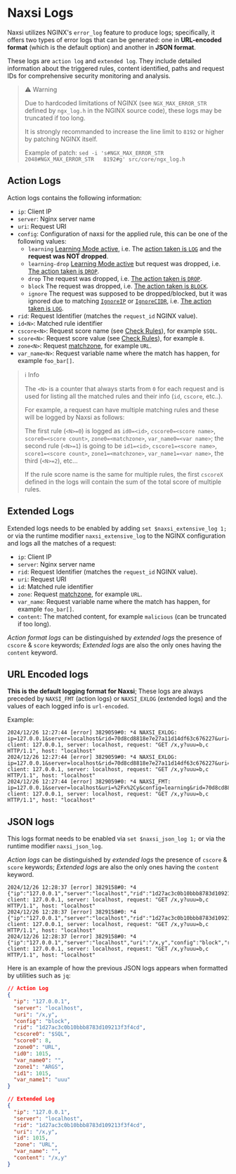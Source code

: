 # **Naxsi Logs**

Naxsi utilizes NGINX's `error_log` feature to produce logs; specifically, it offers two types of error logs that can be generated: one in **URL-encoded format** (which is the default option) and another in **JSON format**.

These logs are `action log` and `extended log`. They include detailed information about the triggered rules, content identified, paths and request IDs for comprehensive security monitoring and analysis.

> ⚠️ Warning
>
> Due to hardcoded limitations of NGINX (see `NGX_MAX_ERROR_STR` defined by `ngx_log.h` in the NGINX source code), these logs may be truncated if too long.
>
> It is strongly recommanded to increase the line limit to `8192` or higher by patching NGINX itself.
>
> Example of patch: `sed -i 's#NGX_MAX_ERROR_STR   2048#NGX_MAX_ERROR_STR   8192#g' src/core/ngx_log.h`

## Action Logs

Action logs contains the following information:

- `ip`: Client IP
- `server`: Nginx server name
- `uri`: Request URI
- `config`: Configuration of naxsi for the applied rule, this can be one of the following values:
	- `learning` [Learning Mode active](directives.md#learningmode), i.e. The [action taken is `LOG`](directives.md#checkrule) and the **request was NOT dropped**. 
	- `learning-drop` [Learning Mode active](directives.md#learningmode) but request was dropped, i.e. [The action taken is `DROP`](directives.md#checkrule).
	- `drop` The request was dropped, i.e. [The action taken is `DROP`](directives.md#checkrule).
	- `block` The request was dropped, i.e. [The action taken is `BLOCK`](directives.md#checkrule).
	- `ignore` The request was supposed to be dropped/blocked, but it was ignored due to matching [`IgnoreIP`](directives.md#ignoreip) or [`IgnoreCIDR`](directives.md#ignorecidr), i.e. [The action taken is `LOG`](directives.md#checkrule).
- `rid`: Request Identifier (matches the `request_id` NGINX value).
- `id<N>`: Matched rule identifier
- `cscore<N>`: Request score name (see [Check Rules](directives.md#checkrule)), for example `$SQL`.
- `score<N>`: Request score value (see [Check Rules](directives.md#checkrule)), for example `8`.
- `zone<N>`: Request [matchzone](matchzones.md), for example `URL`.
- `var_name<N>`: Request variable name where the match has happen, for example `foo_bar[]`.

> ℹ️ Info
>
> The `<N>` is a counter that always starts from `0` for each request and is used for listing all the matched rules and their info (`id`, `cscore`, etc..).
>
> For example, a request can have multiple matching rules and these will be logged by Naxsi as follows:
>
> The first rule (`<N>=0`) is logged as `id0=<id>`, `cscore0=<score name>`, `score0=<score count>`, `zone0=<matchzone>`, `var_name0=<var name>`; the second rule (`<N>=1`) is going to be `id1=<id>`, `cscore1=<score name>`, `score1=<score count>`, `zone1=<matchzone>`, `var_name1=<var name>`, the third (`<N>=2`), etc...
> 
> If the rule score name is the same for multiple rules, the first `cscoreX` defined in the logs will contain the sum of the total score of multiple rules.

## Extended Logs

Extended logs needs to be enabled by adding `set $naxsi_extensive_log 1;` or via the runtime modifier `naxsi_extensive_log` to the NGINX configuration and logs all the matches of a request:

- `ip`: Client IP
- `server`: Nginx server name
- `rid`: Request Identifier (matches the `request_id` NGINX value).
- `uri`: Request URI
- `id`: Matched rule identifier
- `zone`: Request [matchzone](matchzones.md), for example `URL`.
- `var_name`: Request variable name where the match has happen, for example `foo_bar[]`.
- `content`: The matched content, for example `malicious` (can be truncated if too long).


*Action format logs* can be distinguished by *extended logs* the presence of `cscore` & `score` keywords; *Extended logs* are also the only ones having the `content` keyword.

## URL Encoded logs

**This is the default logging format for Naxsi**; These logs are always preceded by `NAXSI_FMT` (action logs) or `NAXSI_EXLOG` (extended logs) and the values of each logged info is `url-encoded`.

Example:

```
2024/12/26 12:27:44 [error] 3829059#0: *4 NAXSI_EXLOG: ip=127.0.0.1&server=localhost&rid=70d8cd8818e7e27a11d14df63c676227&uri=%2Fx%2Cy&id=1015&zone=URL&var_name=&content=%2Fx%2Cy, client: 127.0.0.1, server: localhost, request: "GET /x,y?uuu=b,c HTTP/1.1", host: "localhost"
2024/12/26 12:27:44 [error] 3829059#0: *4 NAXSI_EXLOG: ip=127.0.0.1&server=localhost&rid=70d8cd8818e7e27a11d14df63c676227&uri=%2Fx%2Cy&id=1015&zone=ARGS&var_name=uuu&content=b%2Cc, client: 127.0.0.1, server: localhost, request: "GET /x,y?uuu=b,c HTTP/1.1", host: "localhost"
2024/12/26 12:27:44 [error] 3829059#0: *4 NAXSI_FMT: ip=127.0.0.1&server=localhost&uri=%2Fx%2Cy&config=learning&rid=70d8cd8818e7e27a11d14df63c676227&cscore0=$SQL&score0=8&zone0=URL&id0=1015&var_name0=&zone1=ARGS&id1=1015&var_name1=uuu, client: 127.0.0.1, server: localhost, request: "GET /x,y?uuu=b,c HTTP/1.1", host: "localhost"
```

## JSON logs

This logs format needs to be enabled via `set $naxsi_json_log 1;` or via the runtime modifier `naxsi_json_log`.

*Action logs* can be distinguished by *extended logs* the presence of `cscore` & `score` keywords; *Extended logs* are also the only ones having the `content` keyword.

```
2024/12/26 12:28:37 [error] 3829158#0: *4 {"ip":"127.0.0.1","server":"localhost","rid":"1d27ac3c0b10bbb8783d109213f3f4cd","uri":"/x,y","id":1015,"zone":"URL","var_name":"","content":"/x,y"}, client: 127.0.0.1, server: localhost, request: "GET /x,y?uuu=b,c HTTP/1.1", host: "localhost"
2024/12/26 12:28:37 [error] 3829158#0: *4 {"ip":"127.0.0.1","server":"localhost","rid":"1d27ac3c0b10bbb8783d109213f3f4cd","uri":"/x,y","id":1015,"zone":"ARGS","var_name":"uuu","content":"b,c"}, client: 127.0.0.1, server: localhost, request: "GET /x,y?uuu=b,c HTTP/1.1", host: "localhost"
2024/12/26 12:28:37 [error] 3829158#0: *4 {"ip":"127.0.0.1","server":"localhost","uri":"/x,y","config":"block","rid":"1d27ac3c0b10bbb8783d109213f3f4cd","cscore0":"$SQL","score0":8,"zone0":"URL","id0":1015,"var_name0":"","zone1":"ARGS","id1":1015,"var_name1":"uuu"}, client: 127.0.0.1, server: localhost, request: "GET /x,y?uuu=b,c HTTP/1.1", host: "localhost"
```

Here is an example of how the previous JSON logs appears when formatted by utilities such as `jq`:

```json
// Action Log
{
  "ip": "127.0.0.1",
  "server": "localhost",
  "uri": "/x,y",
  "config": "block",
  "rid": "1d27ac3c0b10bbb8783d109213f3f4cd",
  "cscore0": "$SQL",
  "score0": 8,
  "zone0": "URL",
  "id0": 1015,
  "var_name0": "",
  "zone1": "ARGS",
  "id1": 1015,
  "var_name1": "uuu"
}

// Extended Log
{
  "ip": "127.0.0.1",
  "server": "localhost",
  "rid": "1d27ac3c0b10bbb8783d109213f3f4cd",
  "uri": "/x,y",
  "id": 1015,
  "zone": "URL",
  "var_name": "",
  "content": "/x,y"
}
```